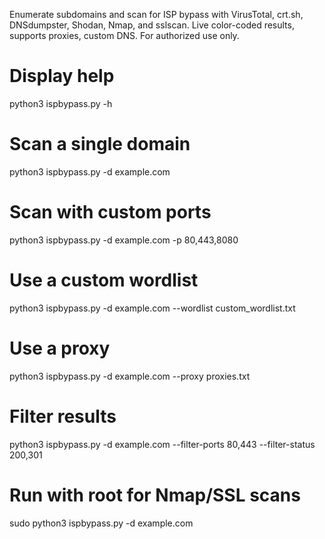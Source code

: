 Enumerate subdomains and scan for ISP bypass with VirusTotal, crt.sh, DNSdumpster, Shodan, Nmap, and sslscan. Live color-coded results, supports proxies, custom DNS. For authorized use only.


# Display help
python3 ispbypass.py -h

# Scan a single domain
python3 ispbypass.py -d example.com

# Scan with custom ports
python3 ispbypass.py -d example.com -p 80,443,8080

# Use a custom wordlist
python3 ispbypass.py -d example.com --wordlist custom_wordlist.txt

# Use a proxy
python3 ispbypass.py -d example.com --proxy proxies.txt

# Filter results
python3 ispbypass.py -d example.com --filter-ports 80,443 --filter-status 200,301

# Run with root for Nmap/SSL scans
sudo python3 ispbypass.py -d example.com
